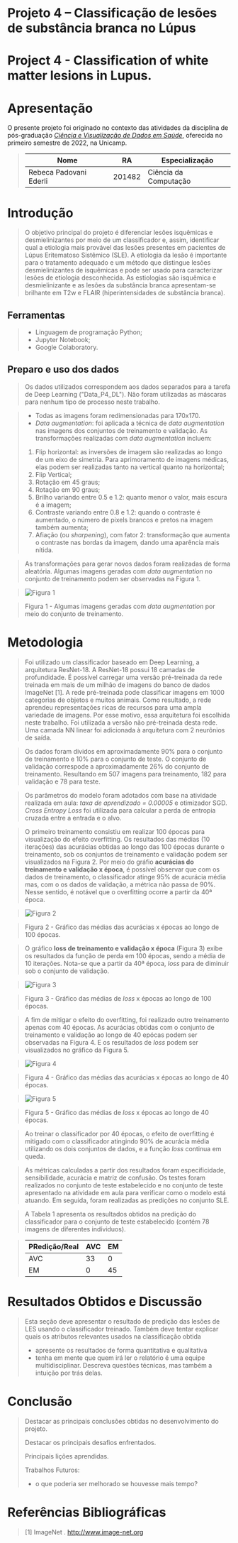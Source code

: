 # Projeto 4 – Classificação de lesões de substância branca no Lúpus
# Project 4 - Classification of white matter lesions in Lupus.

# Apresentação

O presente projeto foi originado no contexto das atividades da disciplina de pós-graduação [*Ciência e Visualização de Dados em Saúde*](https://ds4h.org), oferecida no primeiro semestre de 2022, na Unicamp.

> |Nome  | RA | Especialização|
> |--|--|--|
> | Rebeca Padovani Ederli | 201482  | Ciência da Computação|


# Introdução
> O objetivo principal do projeto é diferenciar lesões isquêmicas e desmielinizantes por meio de um classificador e, assim, identificar qual a etiologia mais provável das lesões presentes em pacientes de Lúpus Eritematoso Sistêmico (SLE).
> A etiologia da lesão é importante para o tratamento adequado e um método que distingue lesões desmielinizantes de isquêmicas e pode ser usado para caracterizar lesões de etiologia desconhecida. As estiologias são isquêmica e desmielinizante e as lesões da substância branca apresentam-se brilhante em T2w e FLAIR (hiperintensidades de substância branca).

## Ferramentas
> * Linguagem de programação Python;
> * Jupyter Notebook;
> * Google Colaboratory.

## Preparo e uso dos dados
> Os dados utilizados correspondem aos dados separados para a tarefa de Deep Learning ("Data_P4_DL"). Não foram utilizadas as máscaras para nenhum tipo de processo neste trabalho.

> * Todas as imagens foram redimensionadas para 170x170.
> * *Data augmentation*: foi aplicada a técnica de *data augmentation* nas imagens dos conjuntos de treinamento e validação. As transformações realizadas com *data augmentation* incluem:
> 1. Flip horizontal: as inversões de imagem são realizadas ao longo de um eixo de simetria. Para aprimoramento de imagens médicas, elas podem ser realizadas tanto na vertical quanto na horizontal;
> 2. Flip Vertical;
> 3. Rotação em 45 graus;
> 4. Rotação em 90 graus;
> 5. Brilho variando entre 0.5 e 1.2: quanto menor o valor, mais escura é a imagem;
> 6. Contraste variando entre 0.8 e 1.2: quando o contraste é aumentado, o número de pixels brancos e pretos na imagem também aumenta;
> 7. Afiação (ou *sharpening*), com fator 2: transformação que aumenta o contraste nas bordas da imagem, dando uma aparência mais nítida.

> As transformações para gerar novos dados foram realizadas de forma aleatória.
> Algumas imagens geradas com *data augmentation* no conjunto de treinamento podem ser observadas na Figura 1.

> ![Figura 1](assets/data-augmentation.png)
 
> Figura 1 - Algumas imagens geradas com *data augmentation* por meio do conjunto de treinamento.

# Metodologia
> Foi utilizado um classificador baseado em Deep Learning, a arquitetura ResNet-18. A ResNet-18 possui 18 camadas de profundidade. É possível carregar uma versão pré-treinada da rede treinada em mais de um milhão de imagens do banco de dados ImageNet [1]. A rede pré-treinada pode classificar imagens em 1000 categorias de objetos e muitos animais. Como resultado, a rede aprendeu representações ricas de recursos para uma ampla variedade de imagens. Por esse motivo, essa arquitetura foi escolhida neste trabalho. Foi utilizada a versão não pré-treinada desta rede. Uma camada NN linear foi adicionada à arquitetura com 2 neurônios de saída.

> Os dados foram dividos em aproximadamente 90% para o conjunto de treinamento e 10% para o conjunto de teste. O conjunto de validação correspode a aproximadamente 26% do conjunto de treinamento. Resultando em 507 imagens para treinamento, 182 para validação e 78 para teste.

> Os parâmetros do modelo foram adotados com base na atividade realizada em aula: *taxa de aprendizado = 0.00005* e otimizador SGD. *Cross Entropy Loss* foi utilizada para calcular a perda de entropia cruzada entre a entrada e o alvo.

> O primeiro treinamento consistiu em realizar 100 épocas para visualização do efeito overfitting. Os resultados das médias (10 iterações) das acurácias obtidas ao longo das 100 épocas durante o treinamento, sob os conjuntos de treinamento e validação podem ser visualizados na Figura 2. Por meio do gráfio **acurácias do treinamento e validação x época**, é possível observar que com os dados de treinamento, o classificador atinge 95% de acurácia média mas, com o os dados de validação, a métrica não passa de 90%. Nesse sentido, é notável que o overfitting ocorre a partir da 40ª época.

> ![Figura 2](assets/acc-100epocas.png)

> Figura 2 - Gráfico das médias das acurácias x épocas ao longo de 100 épocas.

> O gráfico **loss de treinamento e validação x época** (Figura 3) exibe os resultados da função de perda em 100 épocas, sendo a média de 10 iterações. Nota-se que a partir da 40ª época, *loss* para de diminuir sob o conjunto de validação.

> ![Figura 3](assets/loss-100epocas.png)

> Figura 3 - Gráfico das médias de *loss* x épocas ao longo de 100 épocas.

> A fim de mitigar o efeito do overfitting, foi realizado outro treinamento apenas com 40 épocas. As acurácias obtidas com o conjunto de treinamento e validação ao longo de 40 epócas podem ser observadas na Figura 4. E os resultados de *loss* podem ser visualizados no gráfico da Figura 5.

> ![Figura 4](assets/acc-40epocas.png)

> Figura 4 - Gráfico das médias das acurácias x épocas ao longo de 40 épocas.

> ![Figura 5](assets/loss-40epocas.png)

> Figura 5 - Gráfico das médias de *loss* x épocas ao longo de 40 épocas.

> Ao treinar o classificador por 40 épocas, o efeito de overfitting é mitigado com o classificador atingindo 90% de acurácia média utilizando os dois conjuntos de dados, e a função *loss* continua em queda.

> As métricas calculadas a partir dos resultados foram especificidade, sensibilidade, acurácia e matriz de confusão. Os testes foram realizados no conjunto de teste estabelecido e no conjunto de teste apresentado na atividade em aula para verificar como o modelo está atuando. Em seguida, foram realizadas as predições no conjunto SLE.

> A Tabela 1 apresenta os resultados obtidos na predição do classificador para o conjunto de teste estabelecido (contém 78 imagens de diferentes indíviduos).

> | PRedição/Real | AVC | EM |
> |--|--|--|
> | AVC |  33 | 0 |
> | EM |  0  |  45 |
 

# Resultados Obtidos e Discussão
> Esta seção deve apresentar o resultado de predição das lesões de LES usando o classificador treinado. Também deve tentar explicar quais os atributos relevantes usados na classificação obtida
> * apresente os resultados de forma quantitativa e qualitativa
> * tenha em mente que quem irá ler o relatório é uma equipe multidisciplinar. Descreva questões técnicas, mas também a intuição por trás delas.

# Conclusão
> Destacar as principais conclusões obtidas no desenvolvimento do projeto.
>
> Destacar os principais desafios enfrentados.
>
> Principais lições aprendidas.
>
> Trabalhos Futuros:
> * o que poderia ser melhorado se houvesse mais tempo?

# Referências Bibliográficas
> [1] ImageNet . http://www.image-net.org